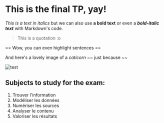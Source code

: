 # This is the final TP, yay!

*This is a text in italics* but we can also use **a bold text** or even a ***bold-italic text*** with Markdown's code.

>This is a quotation :o

== Wow, you can even highlight sentences ==

And here's a lovely image of a *caticorn* \~\~ just because \~\~

![test](https://imagesvc.timeincapp.com/v3/mm/image?url=https%3A%2F%2Fimages.hellogiggles.com%2Fuploads%2F2015%2F12%2F11083247%2Fcat.jpg&w=700&q=85)

## Subjects to study for the exam:

1. Trouver l'information
2. Modéliser les données
3. Numériser les sources
4. Analyser le contenu
5. Valoriser les résultats
